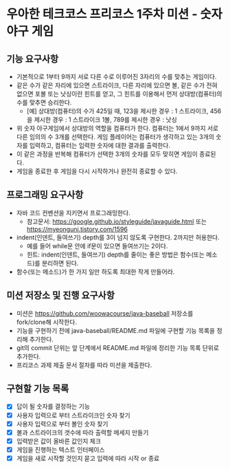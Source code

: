 우아한 테크코스 프리코스 1주차 미션 - 숫자 야구 게임
====================================================

기능 요구사항
-------------
* 기본적으로 1부터 9까지 서로 다른 수로 이루어진 3자리의 수를 맞추는 게임이다. 
* 같은 수가 같은 자리에 있으면 스트라이크, 다른 자리에 있으면 볼, 같은 수가 전혀 없으면 포볼 또는 낫싱이란 힌트를 얻고, 그 힌트를 이용해서 먼저 상대방(컴퓨터)의 수를 맞추면 승리한다. 
    * [예] 상대방(컴퓨터)의 수가 425일 때, 123을 제시한 경우 : 1 스트라이크, 456을 제시한 경우 : 1 스트라이크 1볼, 789를 제시한 경우 : 낫싱 
* 위 숫자 야구게임에서 상대방의 역할을 컴퓨터가 한다. 컴퓨터는 1에서 9까지 서로 다른 임의의 수 3개를 선택한다. 게임 플레이어는 컴퓨터가 생각하고 있는 3개의 숫자를 입력하고, 컴퓨터는 입력한 숫자에 대한 결과를 출력한다. 
* 이 같은 과정을 반복해 컴퓨터가 선택한 3개의 숫자를 모두 맞히면 게임이 종료된다.  
* 게임을 종료한 후 게임을 다시 시작하거나 완전히 종료할 수 있다.

프로그래밍 요구사항
-------------------
* 자바 코드 컨벤션을 지키면서 프로그래밍한다. 
	* 참고문서: https://google.github.io/styleguide/javaguide.html 또는 https://myeonguni.tistory.com/1596 
* indent(인덴트, 들여쓰기) depth를 3이 넘지 않도록 구현한다. 2까지만 허용한다. 
	* 예를 들어 while문 안에 if문이 있으면 들여쓰기는 2이다. 
	* 힌트: indent(인덴트, 들여쓰기) depth를 줄이는 좋은 방법은 함수(또는 메소드)를 분리하면 된다. 
* 함수(또는 메소드)가 한 가지 일만 하도록 최대한 작게 만들어라.

미션 저장소 및 진행 요구사항
----------------------------
* 미션은 https://github.com/woowacourse/java-baseball 저장소를 fork/clone해 시작한다. 
* 기능을 구현하기 전에 java-baseball/README.md 파일에 구현할 기능 목록을 정리해 추가한다. 
* git의 commit 단위는 앞 단계에서 README.md 파일에 정리한 기능 목록 단위로 추가한다. 
* 프리코스 과제 제출 문서 절차를 따라 미션을 제출한다.

구현할 기능 목록
----------------
- [x] 답이 될 숫자를 결정하는 기능
- [x] 사용자 입력으로 부터 스트라이크인 숫자 찾기
- [x] 사용자 입력으로 부터 볼인 숫자 찾기
- [x] 볼과 스트라이크의 갯수에 따라 출력할 메세지 만들기
- [x] 입력받은 값이 올바른 값인지 체크
- [x] 게임을 진행하는 텍스트 인터페이스
- [x] 게임을 새로 시작할 것인지 묻고 입력에 따라 시작 or 종료